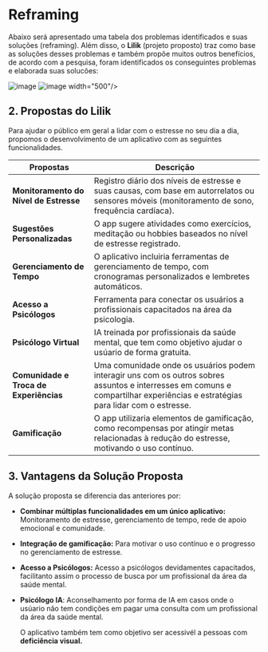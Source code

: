 # Reframing

Abaixo será apresentado uma tabela dos problemas identificados e suas soluções (reframing). Além disso, o **Lilik** (projeto proposto) traz como base as soluções desses problemas e
também propõe muitos outros benefícios, de acordo com a pesquisa, foram identificados os conseguintes problemas e elaborada suas solucões:


 ![image](https://github.com/user-attachments/assets/ff31e5f2-519c-43e0-a6a1-3e6bdddc802d)
 ![image](https://github.com/user-attachments/assets/c856acf8-e0da-48d8-8cc0-dd3f7e65f6f2) width="500"/>
</div>


## 2. Propostas do Lilik<br/>

Para ajudar o público em geral a lidar com o estresse no seu dia a dia, propomos o desenvolvimento de um aplicativo com as seguintes funcionalidades.<br/>

|   Propostas | Descrição| 
|-------------|------------|
| **Monitoramento do Nível de Estresse** | Registro diário dos níveis de estresse e suas causas, com base em autorrelatos ou sensores móveis (monitoramento de sono, frequência cardíaca).| 
| **Sugestões Personalizadas** | O app sugere atividades como exercícios, meditação ou hobbies baseados no nível de estresse registrado. |
| **Gerenciamento de Tempo** | O aplicativo incluiria ferramentas de gerenciamento de tempo, com cronogramas personalizados e lembretes automáticos. |
| **Acesso a Psicólogos** | Ferramenta para conectar os usuários a profissionais capacitados na área da psicologia.|
| **Psicólogo Virtual** | IA treinada por profissionais da saúde mental, que tem como objetivo ajudar o usúario de forma gratuita. |
| **Comunidade e Troca de Experiências** | Uma comunidade onde os usuários podem interagir uns com os outros sobres assuntos e interresses em comuns e compartilhar experiências e estratégias para lidar com o estresse. |
| **Gamificação** | O app utilizaria elementos de gamificação, como recompensas por atingir metas relacionadas à redução do estresse, motivando o uso contínuo. |

## 3. Vantagens da Solução Proposta<br/>

A solução proposta se diferencia das anteriores por:

- **Combinar múltiplas funcionalidades em um único aplicativo:** Monitoramento de estresse, gerenciamento de tempo, rede de apoio emocional e comunidade.

- **Integração de gamificação:** Para motivar o uso contínuo e o progresso no gerenciamento de estresse.

- **Acesso a Psicólogos:** Acesso a psicólogos devidamentes capacitados, facilitanto assim o processo de busca por um profissional da área da saúde mental. 

- **Psicólogo IA**: Aconselhamento por forma de IA em casos onde o usúario não tem condições em pagar uma consulta com um profissional da área da saúde mental.

  O aplicativo também tem como objetivo ser acessivél a pessoas com **deficiência visual.**
